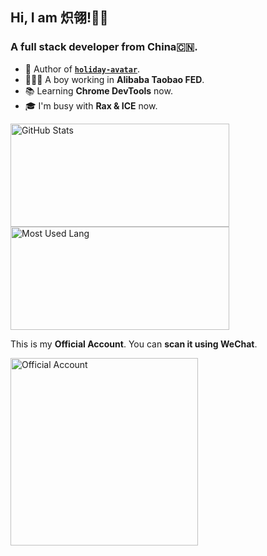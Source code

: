 ## Hi, I am 炽翎!👋🏻

### A full stack developer from China🇨🇳.

- 🎨 Author of [**`holiday-avatar`**](https://github.com/wjq990112/holiday-avatar).
- 👨🏻‍💻 A boy working in **Alibaba Taobao FED**.
- 📚 Learning **Chrome DevTools** now.
- 🎓 I'm busy with **Rax & ICE** now.

<img width="350px" height="165px" alt="GitHub Stats" src="https://github-readme-stats.vercel.app/api?username=wjq990112&count_private=true&show_icons=true"/>

<img width="350px" height="165px" alt="Most Used Lang" src="https://github-readme-stats.vercel.app/api/top-langs/?username=wjq990112&layout=compact"/>

This is my **Official Account**. You can **scan it using WeChat**.

<img width="300px" height="300px" alt="Official Account" src="http://cdn.jack-wjq.cn/%E5%85%AC%E4%BC%97%E5%8F%B7.jpg"/>
